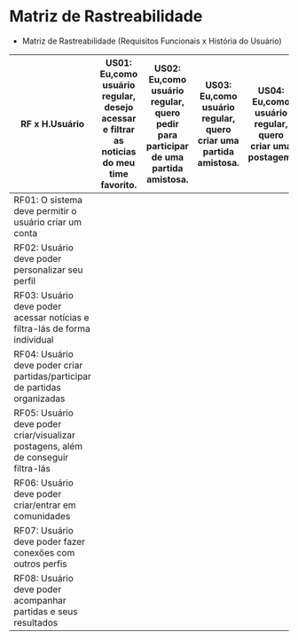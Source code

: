 # Matriz de Rastreabilidade

- Matriz de Rastreabilidade (Requisitos Funcionais x História do Usuário)

| RF x H.Usuário | US01: 	Eu,como usuário regular, desejo acessar e filtrar as noticias do meu time favorito. | US02: 	Eu,como usuário regular, quero pedir para participar de uma partida amistosa. | US03: Eu,como usuário regular, quero criar uma partida amistosa. | US04: Eu,como usuário regular, quero criar uma postagem. | US05: Eu,como usuário regular, desejo visualizar postagens. | US06: Eu,como usuário regular, desejo pedir para participar de um comunidade. | US07: Eu,como usuário regular, quero criar uma comunidade. | US08: Eu,como usuário regular, desejo visitar perfis e vizualizar os conteúdos dos mesmos. | US09: Eu,como usuário regular, desejo personalizar meu perfil |
|----------|----------|----------|----------|----------|----------|----------|----------|----------|-----------|
| RF01: O sistema deve permitir o usuário criar um conta        |          |          |          |          |          |          |          |          |           |
| RF02: Usuário deve poder personalizar seu perfil         |          |          |          |          |          |          |          |          |           |
| RF03: Usuário deve poder acessar notícias e filtra-lás de forma indívidual         |          |          |          |          |          |          |          |          |           |
| RF04: Usuário deve poder criar partidas/participar de partidas organizadas         |          |          |          |          |          |          |          |          |           |
| RF05: Usuário deve poder criar/visualizar postagens, além de conseguir filtra-lás         |          |          |          |          |          |          |          |          |           |
| RF06: Usuário deve poder criar/entrar em comunidades         |          |          |          |          |          |          |          |          |           |
| RF07: Usuário deve poder fazer conexões com outros perfis         |          |          |          |          |          |          |          |          |           |
| RF08: Usuário deve poder acompanhar partidas e seus resultados         |          |          |          |          |          |          |          |          |           |

